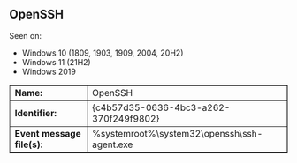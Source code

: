 ## OpenSSH

Seen on:
* Windows 10 (1809, 1903, 1909, 2004, 20H2)
* Windows 11 (21H2)
* Windows 2019

<table border="1" class="docutils">
  <tbody>
    <tr>
      <td><b>Name:</b></td>
      <td>OpenSSH</td>
    </tr>
    <tr>
      <td><b>Identifier:</b></td>
      <td>{c4b57d35-0636-4bc3-a262-370f249f9802}</td>
    </tr>
    <tr>
      <td><b>Event message file(s):</b></td>
      <td>%systemroot%\system32\openssh\ssh-agent.exe</td>
    </tr>
  </tbody>
</table>

&nbsp;

